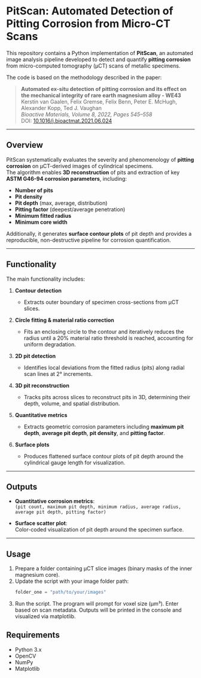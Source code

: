 # PitScan: Automated Detection of Pitting Corrosion from Micro-CT Scans

This repository contains a Python implementation of **PitScan**, an automated image analysis pipeline developed to detect and quantify **pitting corrosion** from micro-computed tomography (µCT) scans of metallic specimens.  

The code is based on the methodology described in the paper:  

> **Automated ex-situ detection of pitting corrosion and its effect on the mechanical integrity of rare earth magnesium alloy - WE43**  
> Kerstin van Gaalen, Felix Gremse, Felix Benn, Peter E. McHugh, Alexander Kopp, Ted J. Vaughan  
> *Bioactive Materials, Volume 8, 2022, Pages 545–558*  
> DOI: [10.1016/j.bioactmat.2021.06.024](https://doi.org/10.1016/j.bioactmat.2021.06.024)

---

## Overview

PitScan systematically evaluates the severity and phenomenology of **pitting corrosion** on µCT-derived images of cylindrical specimens.  
The algorithm enables **3D reconstruction** of pits and extraction of key **ASTM G46-94 corrosion parameters**, including:

- **Number of pits**  
- **Pit density**  
- **Pit depth** (max, average, distribution)  
- **Pitting factor** (deepest/average penetration)  
- **Minimum fitted radius**  
- **Minimum core width**  

Additionally, it generates **surface contour plots** of pit depth and provides a reproducible, non-destructive pipeline for corrosion quantification.

---

## Functionality

The main functionality includes:

1. **Contour detection**  
   - Extracts outer boundary of specimen cross-sections from µCT slices.

2. **Circle fitting & material ratio correction**  
   - Fits an enclosing circle to the contour and iteratively reduces the radius until a 20% material ratio threshold is reached, accounting for uniform degradation.

3. **2D pit detection**  
   - Identifies local deviations from the fitted radius (pits) along radial scan lines at 2° increments.

4. **3D pit reconstruction**  
   - Tracks pits across slices to reconstruct pits in 3D, determining their depth, volume, and spatial distribution.

5. **Quantitative metrics**  
   - Extracts geometric corrosion parameters including **maximum pit depth**, **average pit depth**, **pit density**, and **pitting factor**.

6. **Surface plots**  
   - Produces flattened surface contour plots of pit depth around the cylindrical gauge length for visualization.

---

## Outputs

- **Quantitative corrosion metrics**:  
  `(pit count, maximum pit depth, minimum radius, average radius, average pit depth, pitting factor)`

- **Surface scatter plot**:  
  Color-coded visualization of pit depth around the specimen surface.

---

## Usage

1. Prepare a folder containing µCT slice images (binary masks of the inner magnesium core).  
2. Update the script with your image folder path:
   ```python
   folder_one = "path/to/your/images"

3. Run the script.
The program will prompt for voxel size (µm³). Enter based on scan metadata.
Outputs will be printed in the console and visualized via matplotlib.

## Requirements

- Python 3.x
- OpenCV
- NumPy
- Matplotlib
